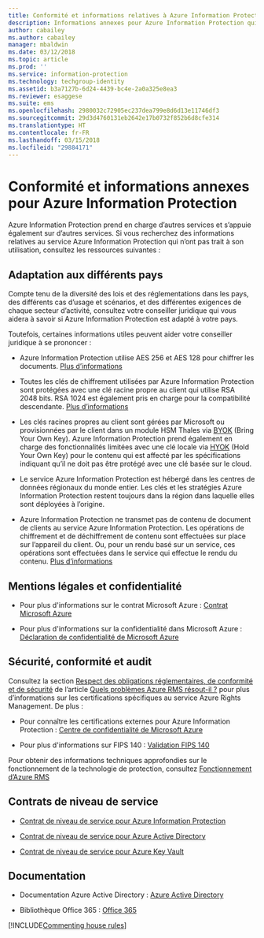 ```yaml
---
title: Conformité et informations relatives à Azure Information Protection
description: Informations annexes pour Azure Information Protection qui concernent notamment les mentions légales, la conformité et les contrats de niveau de service.
author: cabailey
ms.author: cabailey
manager: mbaldwin
ms.date: 03/12/2018
ms.topic: article
ms.prod: ''
ms.service: information-protection
ms.technology: techgroup-identity
ms.assetid: b3a7127b-6d24-4439-bc4e-2a0a325e8ea3
ms.reviewer: esaggese
ms.suite: ems
ms.openlocfilehash: 2980032c72905ec237dea799e8d6d13e11746df3
ms.sourcegitcommit: 29d3d4760131eb2642e17b0732f852b6d8cfe314
ms.translationtype: HT
ms.contentlocale: fr-FR
ms.lasthandoff: 03/15/2018
ms.locfileid: "29884171"
---
```

# <a name="compliance-and-supporting-information-for-azure-information-protection"></a>Conformité et informations annexes pour Azure Information Protection

Azure Information Protection prend en charge d’autres services et s’appuie également sur d’autres services. Si vous recherchez des informations relatives au service Azure Information Protection qui n’ont pas trait à son utilisation, consultez les ressources suivantes :

## <a name="suitability-for-different-countries"></a>Adaptation aux différents pays

Compte tenu de la diversité des lois et des réglementations dans les pays, des différents cas d’usage et scénarios, et des différentes exigences de chaque secteur d’activité, consultez votre conseiller juridique qui vous aidera à savoir si Azure Information Protection est adapté à votre pays.

Toutefois, certaines informations utiles peuvent aider votre conseiller juridique à se prononcer :

- Azure Information Protection utilise AES 256 et AES 128 pour chiffrer les documents. [Plus d’informations](../understand-explore/how-does-it-work.md#cryptographic-controls-used-by-azure-rms-algorithms-and-key-lengths)

- Toutes les clés de chiffrement utilisées par Azure Information Protection sont protégées avec une clé racine propre au client qui utilise RSA 2048 bits. RSA 1024 est également pris en charge pour la compatibilité descendante. [Plus d’informations](../understand-explore/how-does-it-work.md#cryptographic-controls-used-by-azure-rms-algorithms-and-key-lengths)

- Les clés racines propres au client sont gérées par Microsoft ou provisionnées par le client dans un module HSM Thales via [BYOK](../plan-design/plan-implement-tenant-key.md) (Bring Your Own Key). Azure Information Protection prend également en charge des fonctionnalités limitées avec une clé locale via [HYOK](../deploy-use/configure-adrms-restrictions.md) (Hold Your Own Key) pour le contenu qui est affecté par les spécifications indiquant qu’il ne doit pas être protégé avec une clé basée sur le cloud.

- Le service Azure Information Protection est hébergé dans les centres de données régionaux du monde entier. Les clés et les stratégies Azure Information Protection restent toujours dans la région dans laquelle elles sont déployées à l’origine.
 
- Azure Information Protection ne transmet pas de contenu de document de clients au service Azure Information Protection. Les opérations de chiffrement et de déchiffrement de contenu sont effectuées sur place sur l’appareil du client. Ou, pour un rendu basé sur un service, ces opérations sont effectuées dans le service qui effectue le rendu du contenu. [Plus d’informations](../understand-explore/how-does-it-work.md)

## <a name="legal-and-privacy"></a>Mentions légales et confidentialité

- Pour plus d'informations sur le contrat Microsoft Azure : [Contrat Microsoft Azure](http://azure.microsoft.com/support/legal/subscription-agreement/)

- Pour plus d'informations sur la confidentialité dans Microsoft Azure : [Déclaration de confidentialité de Microsoft Azure](http://azure.microsoft.com/support/legal/privacy-statement/)

## <a name="security-compliance-and-auditing"></a>Sécurité, conformité et audit

Consultez la section [Respect des obligations réglementaires, de conformité et de sécurité](../understand-explore/azure-rms-problems-it-solves.md#security-compliance-and-regulatory-requirements) de l’article [Quels problèmes Azure RMS résout-il ?](../understand-explore/azure-rms-problems-it-solves.md) pour plus d’informations sur les certifications spécifiques au service Azure Rights Management. De plus :

- Pour connaître les certifications externes pour Azure Information Protection : [Centre de confidentialité de Microsoft Azure](http://azure.microsoft.com/support/trust-center/)

- Pour plus d'informations sur FIPS 140 : [Validation FIPS 140](https://technet.microsoft.com/library/security/cc750357.aspx)

Pour obtenir des informations techniques approfondies sur le fonctionnement de la technologie de protection, consultez [Fonctionnement d’Azure RMS](../understand-explore/how-does-it-work.md) 

## <a name="service-level-agreements"></a>Contrats de niveau de service

- [Contrat de niveau de service pour Azure Information Protection](https://azure.microsoft.com/support/legal/sla/information-protection/v1_0/)

- [Contrat de niveau de service pour Azure Active Directory](https://azure.microsoft.com/en-us/support/legal/sla/active-directory/v1_0/)

- [Contrat de niveau de service pour Azure Key Vault](https://azure.microsoft.com/en-us/support/legal/sla/key-vault/v1_0/)

## <a name="documentation"></a>Documentation

- Documentation Azure Active Directory : [Azure Active Directory](/active-directory/)

- Bibliothèque Office 365 : [Office 365](http://technet.microsoft.com/library/dn127064%28v=office.14%29.aspx)

[!INCLUDE[Commenting house rules](../includes/houserules.md)]
